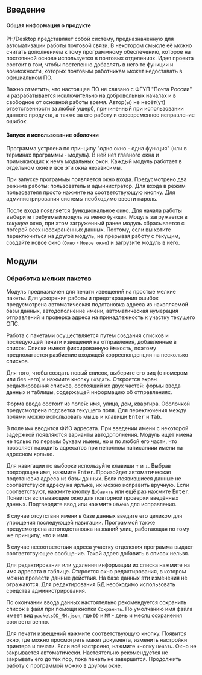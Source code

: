 ## Введение

#### Общая информация о продукте

PH/Desktop представляет собой систему, предназначенную для автоматизации работы почтовой связи. В некотором смысле её можно считать дополнением к тому программному обеспечению, которое на постоянной основе используется в почтовых отделениях. Идея проекта состоит в том, чтобы постепенно добавлять в него те функции и возможности, которых почтовым работникам может недоставать в официальном ПО.

Важно отметить, что настоящее ПО не связано с ФГУП "Почта России" и разрабатывается исключительно на добровольных началах и в свободное от основной работы время. Автор(ы) не несёт(ут) ответственности за любой ущерб, причиненный при использовании данного продукта, а также за его работу и своевременное исправление ошибок.

#### Запуск и использование оболочки

Программа устроена по принципу "одно окно - одна функция" (или в терминах программы - модуль). В ней нет главного окна и примыкающих к нему модальных окон. Каждый модуль работает в отдельном окне и все эти окна независимы.

При запуске программы появляется окно входа. Предусмотрено два режима работы: пользователь и администратор. Для входа в режим пользователя просто нажмите на соответствующую кнопку. Для администрирования системы необходимо ввести пароль.

После входа появляется функциональное окно. Для начала работы выберите требуемый модуль из меню `Функции`. Модуль загружается в *текущее* окно, при этом загруженный ранее модуль сбрасывается с потерей всех несохранённых данных. Поэтому, если вы хотите переключиться на другой модуль, не прерывая работу с текущим, создайте новое окно (`Окно` - `Новое окно`) и загрузите модуль в него.

## Модули

### Обработка мелких пакетов

Модуль предназначен для печати извещений на простые мелкие пакеты. Для ускорения работы и предотвращения ошибок предусмотрена автоматическая подстановка адреса из накопляемой базы данных, автодополнение имени, автоматическая нумерация отправлений и проверка адреса на принадлежность к участку текущего ОПС.

Работа с пакетами осуществляется путем создания списков и последующей печати извещений на отправления, добавленные в список. Списки имеют фиксированную ёмкость, поэтому предполагается разбиение входящей корреспонденции на несколько списков.

Для того, чтобы создать новый список, выберите его вид (с номером или без него) и нажмите кнопку `Создать`. Откроется экран редактирования списков, состоящий их двух частей: формы ввода данных и таблицы, содержащей информацию об отправлениях.

Форма ввода состоит из полей: имя, улица, дом, квартира. Оболочкой предусмотрена подсветка текущего поля. Для переключения между полями можно использовать мышь и клавиши <kbd>Enter</kbd> и <kbd>Tab</kbd>.

В поле `Имя` вводится ФИО адресата. При введении имени с некоторой задержкой появляются варианты автодополнения. Модуль ищет имена не только по первым буквам имени, но и по любой его части, что позволяет находить адресатов при неполном написаниии имени на адресном ярлыке.

Для навигации по выборке используйте клавиши <kbd>↑</kbd> и <kbd>↓</kbd>. Выбрав подходящее имя, нажмите <kbd>Enter</kbd>. Произойдет автоматическая подстановка адреса из базы данных. Если появившиеся данные не соответствуют адресу на ярлыке, их можно исправить вручную. Если соответствуют, нажмите кнопку `Добавить` или ещё раз нажмите <kbd>Enter</kbd>. Появится всплывающее окно для повторной проверки введённых данных. Подтвердите ввод или нажмите `Отмена` для исправления.

В случае отсутствия имени в базе данных введите его целиком для упрощения последующей навигации. Программой также предусмотрена автоподстановка названий улиц, работающая по тому же принципу, что и имя.

В случае несоответствия адреса участку отделения программа выдаст соответствующее сообщение. Такой адрес добавить в список нельзя.

Для редактирования или удаления информации из списка нажмите на имя адресата в таблице. Откроется окно редактирования, в котором можно провести данные действия. На базе данных эти изменения не отражаются. Для редактирования БД необходимо использовать средства администрирования.

По окончании ввода данных настоятельно рекомендуется сохранить список в файл при помощи кнопки `Сохранить`. По умолчанию имя файла имеет вид `packetsDD_MM.json`, где `DD` и `MM` - день и месяц сохранения соответственно.

Для печати извещений нажмите соответствующую кнопку. Появится окно, где можно просмотреть макет документа, изменить настройки принтера и печати. Если всё настроено, нажмите кнопку `Печать`. Окно не закрывается автоматически. Настоятельно рекомендуется не закрывать его до тех пор, пока печать не завершится. Продолжить работу с программой можно в другом окне.